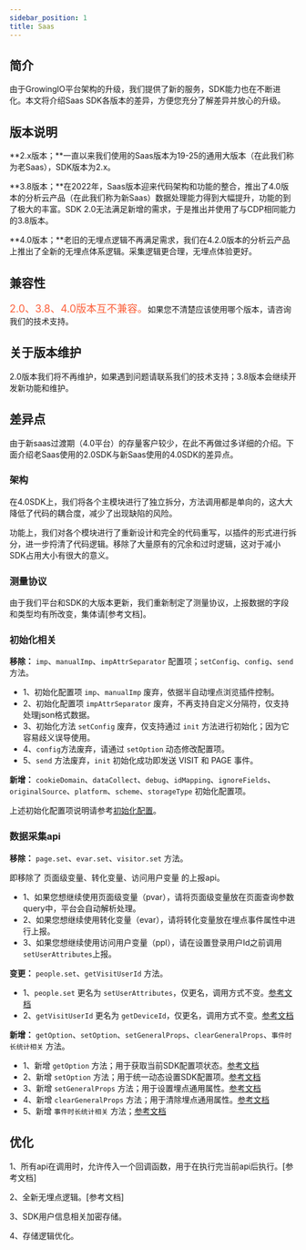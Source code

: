 ```yaml
---
sidebar_position: 1
title: Saas
---
```


## 简介

由于GrowingIO平台架构的升级，我们提供了新的服务，SDK能力也在不断进化。本文将介绍Saas SDK各版本的差异，方便您充分了解差异并放心的升级。

## 版本说明

**2.x版本；**一直以来我们使用的Saas版本为19-25的通用大版本（在此我们称为老Saas），SDK版本为2.x。

**3.8版本；**在2022年，Saas版本迎来代码架构和功能的整合，推出了4.0版本的分析云产品（在此我们称为新Saas）数据处理能力得到大幅提升，功能的到了极大的丰富。SDK 2.0无法满足新增的需求，于是推出并使用了与CDP相同能力的3.8版本。

**4.0版本；**老旧的无埋点逻辑不再满足需求，我们在4.2.0版本的分析云产品上推出了全新的无埋点体系逻辑。采集逻辑更合理，无埋点体验更好。

## 兼容性

<font size="4" color="#FC5F3A">2.0、3.8、4.0版本互不兼容。</font>如果您不清楚应该使用哪个版本，请咨询我们的技术支持。

## 关于版本维护

2.0版本我们将不再维护，如果遇到问题请联系我们的技术支持；3.8版本会继续开发新功能和维护。

## 差异点

由于新saas过渡期（4.0平台）的存量客户较少，在此不再做过多详细的介绍。下面介绍老Saas使用的2.0SDK与新Saas使用的4.0SDK的差异点。

### 架构

在4.0SDK上，我们将各个主模块进行了独立拆分，方法调用都是单向的，这大大降低了代码的耦合度，减少了出现缺陷的风险。

功能上，我们对各个模块进行了重新设计和完全的代码重写，以插件的形式进行拆分，进一步捋清了代码逻辑。移除了大量原有的冗余和过时逻辑，这对于减小SDK占用大小有很大的意义。

### 测量协议

由于我们平台和SDK的大版本更新，我们重新制定了测量协议，上报数据的字段和类型均有所改变，集体请[参考文档]。

### 初始化相关

**移除：** `imp`、`manualImp`、`impAttrSeparator` 配置项；`setConfig`、`config`、`send` 方法。

* 1、初始化配置项 `imp`、`manualImp` 废弃，依据半自动埋点浏览插件控制。
* 2、初始化配置项 `impAttrSeparator` 废弃，不再支持自定义分隔符，仅支持处理json格式数据。
* 3、初始化方法 `setConfig` 废弃，仅支持通过 `init` 方法进行初始化；因为它容易歧义误导使用。
* 4、`config`方法废弃，请通过 `setOption` 动态修改配置项。
* 5、`send` 方法废弃，`init` 初始化成功即发送 VISIT 和 PAGE 事件。

**新增：** `cookieDomain`、`dataCollect`、`debug`、`idMapping`、`ignoreFields`、`originalSource`、`platform`、`scheme`、`storageType` 初始化配置项。

上述初始化配置项说明请参考[初始化配置](/docs/webjs/initSettings)。

### 数据采集api

**移除：** `page.set`、`evar.set`、`visitor.set` 方法。

即移除了 页面级变量、转化变量、访问用户变量 的上报api。

* 1、如果您想继续使用页面级变量（pvar），请将页面级变量放在页面查询参数query中，平台会自动解析处理。
* 2、如果您想继续使用转化变量（evar），请将转化变量放在埋点事件属性中进行上报。
* 3、如果您想继续使用访问用户变量（ppl），请在设置登录用户Id之前调用`setUserAttributes`上报。

**变更：** `people.set`、`getVisitUserId` 方法。

* 1、`people.set` 更名为 `setUserAttributes`，仅更名，调用方式不变。[参考文档](/docs/webjs/commonlyApi#6用户属性setuserattributes)
* 2、`getVisitUserId` 更名为 `getDeviceId`，仅更名，调用方式不变。[参考文档](/docs/webjs/commonlyApi#2获取访问用户idgetdeviceid)

**新增：** `getOption`、`setOption`、`setGeneralProps`、`clearGeneralProps`、`事件时长统计相关` 方法。

* 1、新增 `getOption` 方法；用于获取当前SDK配置项状态。[参考文档](/docs/webjs/commonlyApi#9获取sdk当前配置getoption)
* 2、新增 `setOption` 方法；用于统一动态设置SDK配置项。[参考文档](/docs/webjs/commonlyApi#动态修改配置接口setoption)
* 3、新增 `setGeneralProps` 方法；用于设置埋点通用属性。[参考文档](/docs/webjs/commonlyApi#7设置埋点通用属性setgeneralprops)
* 4、新增 `clearGeneralProps` 方法；用于清除埋点通用属性。[参考文档](/docs/webjs/commonlyApi#8清除埋点通用属性cleargeneralprops)
* 5、新增 `事件时长统计相关` 方法；[参考文档](/docs/webjs/commonlyApi#事件时长统计)

## 优化

1、所有api在调用时，允许传入一个回调函数，用于在执行完当前api后执行。[参考文档]

2、全新无埋点逻辑。[参考文档]

3、SDK用户信息相关加密存储。

4、存储逻辑优化。
